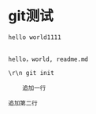 # git测试

	hello world1111
	

	hello，world, readme.md

	\r\n git init

        追加一行
         
	追加第二行
